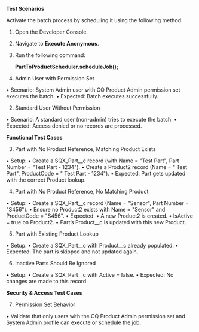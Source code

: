 **Test Scenarios**

Activate the batch process by scheduling it using the following method:

1. Open the Developer Console.
2. Navigate to **Execute Anonymous**.
3. Run the following command:

    **PartToProductScheduler.scheduleJob();**

1. Admin User with Permission Set

•	Scenario: System Admin user with CQ Product Admin permission set executes the batch.
•	Expected: Batch executes successfully.

2. Standard User Without Permission

•	Scenario: A standard user (non-admin) tries to execute the batch.
•	Expected: Access denied or no records are processed.

**Functional Test Cases**

3. Part with No Product Reference, Matching Product Exists

•	Setup:
•	Create a SQX_Part__c record (with Name = "Test Part", Part Number = "Test Part - 1234").
•	Create a Product2 record (Name = " Test Part", ProductCode = " Test Part - 1234").
•	Expected: Part gets updated with the correct Product lookup.

4. Part with No Product Reference, No Matching Product

•	Setup:
•	Create a SQX_Part__c record (Name = "Sensor", Part Number = "S456").
•	Ensure no Product2 exists with Name = "Sensor" and ProductCode = "S456".
•	Expected:
•	A new Product2 is created.
•	IsActive = true on Product2.
•	Part’s Product__c is updated with this new Product.

5. Part with Existing Product Lookup

•	Setup:
•	Create a SQX_Part__c with Product__c already populated.
•	Expected: The part is skipped and not updated again.

6. Inactive Parts Should Be Ignored

•	Setup:
•	Create a SQX_Part__c with Active = false.
•	Expected: No changes are made to this record.

**Security & Access Test Cases**

7. Permission Set Behavior

•	Validate that only users with the CQ Product Admin permission set and System Admin profile  can execute or schedule the job.
